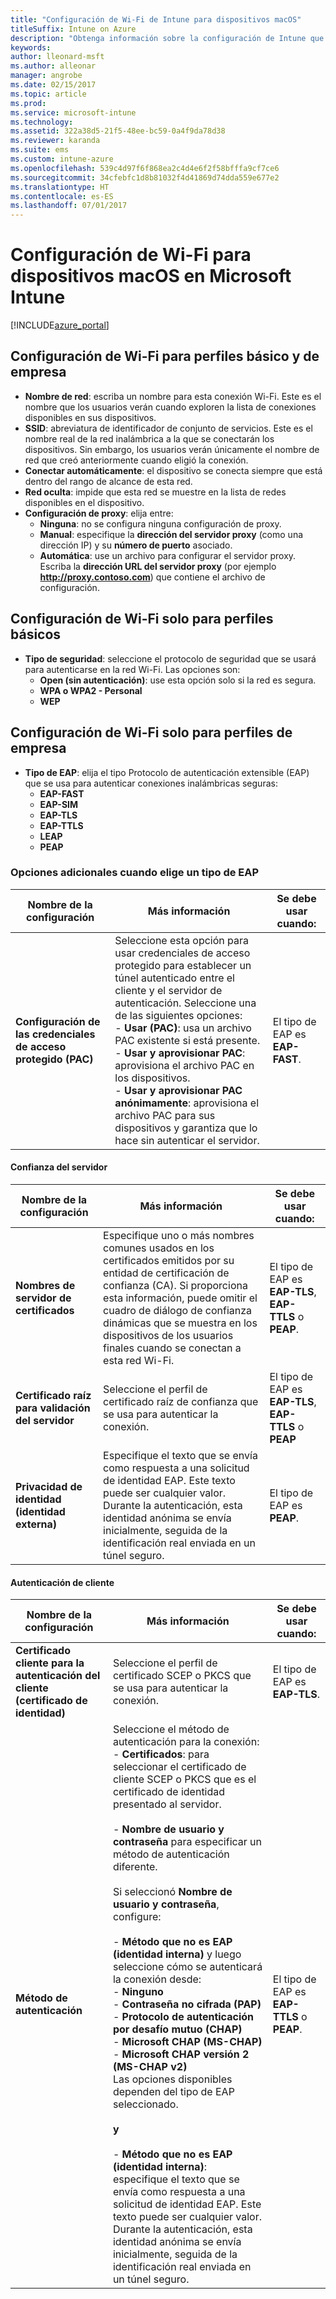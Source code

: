 ```yaml
---
title: "Configuración de Wi-Fi de Intune para dispositivos macOS"
titleSuffix: Intune on Azure
description: "Obtenga información sobre la configuración de Intune que puede usar para configurar conexiones Wi-Fi en dispositivos macOS\"."
keywords: 
author: lleonard-msft
ms.author: alleonar
manager: angrobe
ms.date: 02/15/2017
ms.topic: article
ms.prod: 
ms.service: microsoft-intune
ms.technology: 
ms.assetid: 322a38d5-21f5-48ee-bc59-0a4f9da78d38
ms.reviewer: karanda
ms.suite: ems
ms.custom: intune-azure
ms.openlocfilehash: 539c4d97f6f868ea2c4d4e6f2f58bfffa9cf7ce6
ms.sourcegitcommit: 34cfebfc1d8b81032f4d41869d74dda559e677e2
ms.translationtype: HT
ms.contentlocale: es-ES
ms.lasthandoff: 07/01/2017
---
```

# <a name="wi-fi-settings-for-macos-devices-in-microsoft-intune"></a>Configuración de Wi-Fi para dispositivos macOS en Microsoft Intune

[!INCLUDE[azure_portal](./includes/azure_portal.md)]

## <a name="wi-fi-settings-for-basic-and-enterprise-profiles"></a>Configuración de Wi-Fi para perfiles básico y de empresa

- **Nombre de red**: escriba un nombre para esta conexión Wi-Fi. Este es el nombre que los usuarios verán cuando exploren la lista de conexiones disponibles en sus dispositivos.
- **SSID**: abreviatura de identificador de conjunto de servicios. Este es el nombre real de la red inalámbrica a la que se conectarán los dispositivos. Sin embargo, los usuarios verán únicamente el nombre de red que creó anteriormente cuando eligió la conexión.
- **Conectar automáticamente**: el dispositivo se conecta siempre que está dentro del rango de alcance de esta red.
- **Red oculta**: impide que esta red se muestre en la lista de redes disponibles en el dispositivo.
- **Configuración de proxy**: elija entre:
    - **Ninguna**: no se configura ninguna configuración de proxy.
    - **Manual**: especifique la **dirección del servidor proxy** (como una dirección IP) y su **número de puerto** asociado.
    - **Automática**: use un archivo para configurar el servidor proxy. Escriba la **dirección URL del servidor proxy** (por ejemplo **http://proxy.contoso.com**) que contiene el archivo de configuración.

## <a name="wi-fi-settings-for-basic-profiles-only"></a>Configuración de Wi-Fi solo para perfiles básicos

- **Tipo de seguridad**: seleccione el protocolo de seguridad que se usará para autenticarse en la red Wi-Fi. Las opciones son:
    - **Open (sin autenticación)**: use esta opción solo si la red es segura.
    - **WPA o WPA2 - Personal**
    - **WEP**

## <a name="wi-fi-settings-for-enterprise-profiles-only"></a>Configuración de Wi-Fi solo para perfiles de empresa

- **Tipo de EAP**: elija el tipo Protocolo de autenticación extensible (EAP) que se usa para autenticar conexiones inalámbricas seguras:
    - **EAP-FAST**
    - **EAP-SIM**
    - **EAP-TLS**
    - **EAP-TTLS**
    - **LEAP**
    - **PEAP**

### <a name="further-options-when-you-choose-an-eap-type"></a>Opciones adicionales cuando elige un tipo de EAP


|Nombre de la configuración|Más información|Se debe usar cuando:|
|--------------|-------------|----------|
|**Configuración de las credenciales de acceso protegido (PAC)**|Seleccione esta opción para usar credenciales de acceso protegido para establecer un túnel autenticado entre el cliente y el servidor de autenticación. Seleccione una de las siguientes opciones:<br>- **Usar (PAC)**: usa un archivo PAC existente si está presente.<br>- **Usar y aprovisionar PAC**: aprovisiona el archivo PAC en los dispositivos.<br>- **Usar y aprovisionar PAC anónimamente**: aprovisiona el archivo PAC para sus dispositivos y garantiza que lo hace sin autenticar el servidor.|El tipo de EAP es **EAP-FAST**.|

#### <a name="server-trust"></a>Confianza del servidor


|Nombre de la configuración|Más información|Se debe usar cuando:|
|--------------|-------------|----------|
|**Nombres de servidor de certificados**|Especifique uno o más nombres comunes usados en los certificados emitidos por su entidad de certificación de confianza (CA). Si proporciona esta información, puede omitir el cuadro de diálogo de confianza dinámicas que se muestra en los dispositivos de los usuarios finales cuando se conectan a esta red Wi-Fi.|El tipo de EAP es **EAP-TLS**, **EAP-TTLS** o **PEAP**.|
|**Certificado raíz para validación del servidor**|Seleccione el perfil de certificado raíz de confianza que se usa para autenticar la conexión. |El tipo de EAP es **EAP-TLS**, **EAP-TTLS** o **PEAP**|
|**Privacidad de identidad (identidad externa)**|Especifique el texto que se envía como respuesta a una solicitud de identidad EAP. Este texto puede ser cualquier valor. Durante la autenticación, esta identidad anónima se envía inicialmente, seguida de la identificación real enviada en un túnel seguro.|El tipo de EAP es **PEAP**.|


#### <a name="client-authentication"></a>Autenticación de cliente


|Nombre de la configuración|Más información|Se debe usar cuando:|
|--------------|-------------|----------|
|**Certificado cliente para la autenticación del cliente (certificado de identidad)**|Seleccione el perfil de certificado SCEP o PKCS que se usa para autenticar la conexión.|El tipo de EAP es **EAP-TLS**.|
|**Método de autenticación**|Seleccione el método de autenticación para la conexión:<br>- **Certificados**: para seleccionar el certificado de cliente SCEP o PKCS que es el certificado de identidad presentado al servidor.<br><br>- **Nombre de usuario y contraseña** para especificar un método de autenticación diferente. <br><br>Si seleccionó **Nombre de usuario y contraseña**, configure:<br><br>-  **Método que no es EAP (identidad interna)** y luego seleccione cómo se autenticará la conexión desde:<br>- **Ninguno**<br>- **Contraseña no cifrada (PAP)**<br>- **Protocolo de autenticación por desafío mutuo (CHAP)**<br>- **Microsoft CHAP (MS-CHAP)**<br>- **Microsoft CHAP versión 2 (MS-CHAP v2)**<br>Las opciones disponibles dependen del tipo de EAP seleccionado.<br><br>**y**<br><br>- **Método que no es EAP (identidad interna)**: especifique el texto que se envía como respuesta a una solicitud de identidad EAP. Este texto puede ser cualquier valor. Durante la autenticación, esta identidad anónima se envía inicialmente, seguida de la identificación real enviada en un túnel seguro.|El tipo de EAP es **EAP-TTLS** o **PEAP**.|
